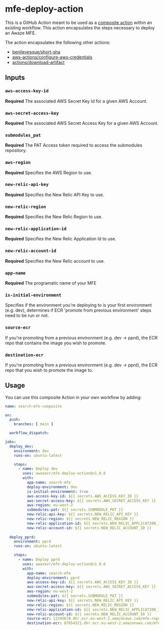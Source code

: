 # mfe-deploy-action
This is a GitHub Action meant to be used as a [composite action](https://docs.github.com/en/actions/creating-actions/creating-a-composite-action) within an existing workflow. This action encapsulates the steps necessary to deploy an Awaze MFE.

The action encapsulates the following other actions:

- [benjlevesque/short-sha](https://github.com/benjlevesque/short-sha)
- [aws-actions/configure-aws-credentials](https://github.com/aws-actions/configure-aws-credentials)
- [actions/download-artifact](https://github.com/actions/download-artifact)



## Inputs

### `aws-access-key-id`

**Required** The associated AWS Secret Key Id for a given AWS Account.

### `aws-secret-access-key`

**Required** The associated AWS Secret Access Key for a given AWS Account. 

### `submodules_pat`

**Required** The PAT Access token required to access the submodules repository.

### `aws-region`

**Required** Specifies the AWS Region to use.

### `new-relic-api-key`

**Required** Specifies the New Relic API Key to use.

### `new-relic-region`

**Required** Specifies the New Relic Region to use.

### `new-relic-application-id`

**Required** Specifies the New Relic Application Id to use.

### `new-relic-account-id`

**Required** Specifies the New Relic account to use.

### `app-name`

**Required** The programatic name of your MFE

### `is-initial-environment`

Specifies if the environment you're deploying to is your first environment (e.g. dev), determines if ECR 'promote from previous environment' steps need to be run or not.

### `source-ecr`

If you're promoting from a previous environment (e.g. dev -> pprd), the ECR repo that contains the image you wish to promote.

### `destination-ecr`

If you're promoting from a previous environment (e.g. dev -> pprd), the ECR repo that you wish to promote the image to.




## Usage
You can use this composite Action in your own workflow by adding:

```yml
name: search-mfe-composite

on:
  push:
    branches: [ main ]

  workflow_dispatch:

jobs:
  deploy_dev:
    environment: dev
    runs-on: ubuntu-latest

    steps:
      - name: Deploy dev
        uses: awazevr/mfe-deploy-action@v1.0.0
        with:
          app-name: search-mfe
          deploy-environment: dev
          is-initial-environment: true
          aws-access-key-id: ${{ secrets.AWS_ACCESS_KEY_ID }}
          aws-secret-access-key: ${{ secrets.AWS_SECRET_ACCESS_KEY }}
          aws-region: eu-west-2
          submodules-pat: ${{ secrets.SUBMODULE_PAT }}
          new-relic-api-key: ${{ secrets.NEW_RELIC_API_KEY }}
          new-relic-region: ${{ secrets.NEW_RELIC_REGION }}
          new-relic-application-id: ${{ secrets.NEW_RELIC_APPLICATION_ID }}
          new-relic-account-id: ${{ secrets.NEW_RELIC_ACCOUNT_ID }}
          
  deploy_pprd:
    environment: pprd
    runs-on: ubuntu-latest

    steps:
      - name: Deploy pprd
        uses: awazevr/mfe-deploy-action@v1.0.0
        with:
          app-name: search-mfe
          deploy-environment: pprd
          aws-access-key-id: ${{ secrets.AWS_ACCESS_KEY_ID }}
          aws-secret-access-key: ${{ secrets.AWS_SECRET_ACCESS_KEY }}
          aws-region: eu-west-2
          submodules-pat: ${{ secrets.SUBMODULE_PAT }}
          new-relic-api-key: ${{ secrets.NEW_RELIC_API_KEY }}
          new-relic-region: ${{ secrets.NEW_RELIC_REGION }}
          new-relic-application-id: ${{ secrets.NEW_RELIC_APPLICATION_ID }}
          new-relic-account-id: ${{ secrets.NEW_RELIC_ACCOUNT_ID }}
          source-ecr: 12345678.dkr.ecr.eu-west-2.amazonaws.com/mfe-repo
          destination-ecr: 87654321.dkr.ecr.eu-west-2.amazonaws.com/mfe-repo

```

